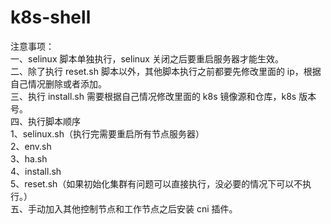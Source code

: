 # k8s-shell
注意事项：    
一、selinux 脚本单独执行，selinux 关闭之后要重启服务器才能生效。  
二、除了执行 reset.sh 脚本以外，其他脚本执行之前都要先修改里面的 ip，根据自己情况删除或者添加。  
三、执行 install.sh 需要根据自己情况修改里面的 k8s 镜像源和仓库，k8s 版本号。  
四、执行脚本顺序  
1、selinux.sh（执行完需要重启所有节点服务器）  
2、env.sh  
3、ha.sh  
4、install.sh  
5、reset.sh（如果初始化集群有问题可以直接执行，没必要的情况下可以不执行。）   
五、手动加入其他控制节点和工作节点之后安装 cni 插件。  

